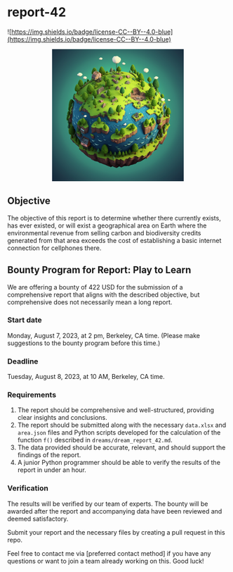 # report-42

![https://img.shields.io/badge/license-CC--BY--4.0-blue](https://img.shields.io/badge/license-CC--BY--4.0-blue)

<p align="center">
  <img src="/un_barco_donde_entramos_todos.png" alt="Un barco donde entramos todos." width="300" center  />
</p>

## Objective

The objective of this report is to determine whether there currently exists, has ever existed, or will exist a geographical area on Earth where the environmental revenue from selling carbon and biodiversity credits generated from that area exceeds the cost of establishing a basic internet connection for cellphones there.

## Bounty Program for Report: Play to Learn

We are offering a bounty of 422 USD for the submission of a comprehensive report that aligns with the described objective, but comprehensive does not necessarily mean a long report.

### Start date

Monday, August 7, 2023, at 2 pm, Berkeley, CA time. (Please make suggestions to the bounty program before this time.)

### Deadline

Tuesday, August 8, 2023, at 10 AM, Berkeley, CA time.

### Requirements

1. The report should be comprehensive and well-structured, providing clear insights and conclusions.
2. The report should be submitted along with the necessary `data.xlsx` and `area.json` files and Python scripts developed for the calculation of the function `f()` described in `dreams/dream_report_42.md`.
3. The data provided should be accurate, relevant, and should support the findings of the report.
4. A junior Python programmer should be able to verify the results of the report in under an hour.

### Verification

The results will be verified by our team of experts. The bounty will be awarded after the report and accompanying data have been reviewed and deemed satisfactory.

Submit your report and the necessary files by creating a pull request in this repo. 

Feel free to contact me via [preferred contact method] if you have any questions or want to join a team already working on this. Good luck!
